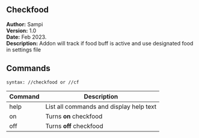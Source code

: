 ## Checkfood
**Author:**  Sampi<br/>
**Version:**  1.0<br>
**Date:** Feb 2023.<br>
**Description:** Addon will track if food buff is active and use designated food in settings file
<br>

## Commands ##

`syntax: //checkfood or //cf`

| Command | Description |
| --- | --- |
| help | List all commands and display help text |
| on | Turns **on** checkfood |
| off | Turns **off** checkfood |
